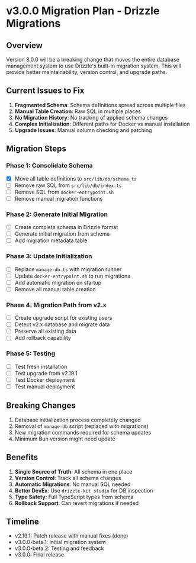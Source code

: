# v3.0.0 Migration Plan - Drizzle Migrations

## Overview
Version 3.0.0 will be a breaking change that moves the entire database management system to use Drizzle's built-in migration system. This will provide better maintainability, version control, and upgrade paths.

## Current Issues to Fix
1. **Fragmented Schema**: Schema definitions spread across multiple files
2. **Manual Table Creation**: Raw SQL in multiple places
3. **No Migration History**: No tracking of applied schema changes
4. **Complex Initialization**: Different paths for Docker vs manual installation
5. **Upgrade Issues**: Manual column checking and patching

## Migration Steps

### Phase 1: Consolidate Schema
- [x] Move all table definitions to `src/lib/db/schema.ts` 
- [ ] Remove raw SQL from `src/lib/db/index.ts`
- [ ] Remove SQL from `docker-entrypoint.sh`
- [ ] Remove manual migration functions

### Phase 2: Generate Initial Migration
- [ ] Create complete schema in Drizzle format
- [ ] Generate initial migration from schema
- [ ] Add migration metadata table

### Phase 3: Update Initialization
- [ ] Replace `manage-db.ts` with migration runner
- [ ] Update `docker-entrypoint.sh` to run migrations
- [ ] Add automatic migration on startup
- [ ] Remove all manual table creation

### Phase 4: Migration Path from v2.x
- [ ] Create upgrade script for existing users
- [ ] Detect v2.x database and migrate data
- [ ] Preserve all existing data
- [ ] Add rollback capability

### Phase 5: Testing
- [ ] Test fresh installation
- [ ] Test upgrade from v2.19.1
- [ ] Test Docker deployment
- [ ] Test manual deployment

## Breaking Changes
1. Database initialization process completely changed
2. Removal of `manage-db` script (replaced with migrations)
3. New migration commands required for schema updates
4. Minimum Bun version might need update

## Benefits
1. **Single Source of Truth**: All schema in one place
2. **Version Control**: Track all schema changes
3. **Automatic Migrations**: No manual SQL needed
4. **Better DevEx**: Use `drizzle-kit studio` for DB inspection
5. **Type Safety**: Full TypeScript types from schema
6. **Rollback Support**: Can revert migrations if needed

## Timeline
- v2.19.1: Patch release with manual fixes (done)
- v3.0.0-beta.1: Initial migration system
- v3.0.0-beta.2: Testing and feedback
- v3.0.0: Final release